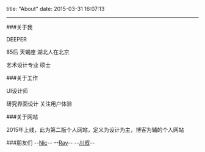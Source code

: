 title: "About"
date: 2015-03-31 16:07:13

---

###关于我

DEEPER

85后  天蝎座  湖北人在北京

艺术设计专业   硕士


###关于工作

UI设计师

研究界面设计 关注用户体验


###关于网站

2015年上线，此为第二版个人网站，定义为设计为主，博客为辅的个人网站

###朋友们
--[Nic](www.niceui.cn)--         --[Ray](http://rayps.com/)--         --[川叔](http://chenweichuan.com/)--

